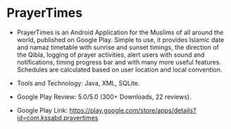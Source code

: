 # PrayerTimes

* PrayerTimes is an Android Application for the Muslims of all around the world, published on Google Play. Simple to use, it provides Islamic date and namaz timetable with sunrise and sunset timings, the direction of the Qibla, logging of prayer activities, alert users with sound and notifications, timing progress bar and with many more useful features. Schedules are calculated based on user location and local convention.

* Tools and Technology: Java, XML, SQLite.

* Google Play Review: 5.0/5.0 (300+ Downloads, 22 reviews).

* Google Play Link: https://play.google.com/store/apps/details?id=com.kssabd.prayertimes
